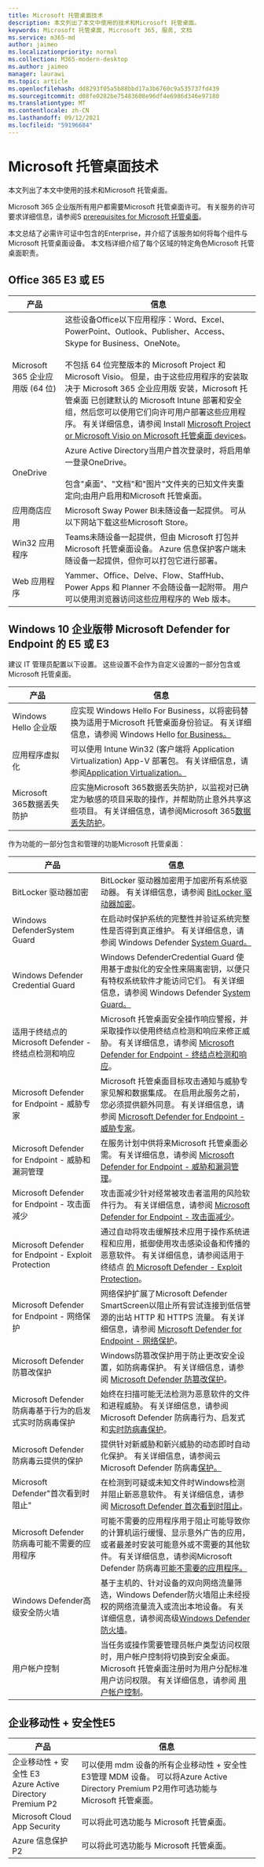```yaml
---
title: Microsoft 托管桌面技术
description: 本文列出了本文中使用的技术和Microsoft 托管桌面。
keywords: Microsoft 托管桌面, Microsoft 365, 服务, 文档
ms.service: m365-md
author: jaimeo
ms.localizationpriority: normal
ms.collection: M365-modern-desktop
ms.author: jaimeo
manager: laurawi
ms.topic: article
ms.openlocfilehash: dd8293f05a5b88bbd17a3b6760c9a535737fd439
ms.sourcegitcommit: d08fe0282be75483608e96df4e6986d346e97180
ms.translationtype: MT
ms.contentlocale: zh-CN
ms.lasthandoff: 09/12/2021
ms.locfileid: "59196684"
---
```

# <a name="microsoft-managed-desktop-technologies"></a>Microsoft 托管桌面技术

本文列出了本文中使用的技术和Microsoft 托管桌面。

<!-- Microsoft 365 E5; Device as a Service -->
<!-- in O365 table, standard suite, removed this sentence "Please see the Installation of Project/Visio 64bit Click to Run Addendum for important deployment instructions. -->

Microsoft 365 企业版所有用户都需要Microsoft 托管桌面许可。 有关服务的许可要求详细信息，请参阅S [prerequisites for Microsoft 托管桌面](../get-ready/prerequisites.md)。

本文总结了必需许可证中包含的Enterprise，并介绍了该服务如何将每个组件与 Microsoft 托管桌面设备。 本文档详细介绍了每个区域的特定角色Microsoft 托管桌面职责。 

## <a name="office-365-e3-or-e5"></a>Office 365 E3 或 E5

| 产品 |信息 |
--- |--- 
Microsoft 365 企业应用版 (64 位)  | 这些设备Office以下应用程序：Word、Excel、PowerPoint、Outlook、Publisher、Access、Skype for Business、OneNote。<br><br>不包括 64 位完整版本的 Microsoft Project 和 Microsoft Visio。 但是，由于这些应用程序的安装取决于 Microsoft 365 企业应用版 安装，Microsoft 托管桌面 已创建默认的 Microsoft Intune 部署和安全组，然后您可以使用它们向许可用户部署这些应用程序。 有关详细信息，请参阅 Install [Microsoft Project or Microsoft Visio on Microsoft 托管桌面 devices](../get-started/project-visio.md)。
OneDrive |Azure Active Directory当用户首次登录时，将启用单一登录OneDrive。<br><br>包含"桌面"、"文档"和"图片"文件夹的已知文件夹重定向;由用户启用和Microsoft 托管桌面。
应用商店应用 | Microsoft Sway Power BI未随设备一起提供。 可从以下网站下载这些Microsoft Store。
Win32 应用程序 | Teams未随设备一起提供，但由 Microsoft 打包并Microsoft 托管桌面设备。 Azure 信息保护客户端未随设备一起提供，但你可以打包它进行部署。
Web 应用程序 | Yammer、Office、Delve、Flow、StaffHub、Power Apps 和 Planner 不会随设备一起附带。 用户可以使用浏览器访问这些应用程序的 Web 版本。

## <a name="windows-10-enterprise-e5-or-e3-with-microsoft-defender-for-endpoint"></a>Windows 10 企业版带 Microsoft Defender for Endpoint 的 E5 或 E3

建议 IT 管理员配置以下设置。 这些设置不会作为自定义设置的一部分包含或Microsoft 托管桌面。

产品  |信息
--- | ---
Windows Hello 企业版 | 应实现 Windows Hello For Business，以将密码替换为适用于Microsoft 托管桌面身份验证。 有关详细信息，请参阅 Windows Hello [for Business。](/windows/security/identity-protection/hello-for-business/hello-identity-verification)
应用程序虚拟化 | 可以使用 Intune Win32 (客户端将 Application Virtualization) App-V 部署包。 有关详细信息，请参阅[Application Virtualization。](/windows/application-management/app-v/appv-technical-reference)
Microsoft 365数据丢失防护 | 应实施Microsoft 365数据丢失防护，以监视对已确定为敏感的项目采取的操作，并帮助防止意外共享这些项目。 有关详细信息，请参阅Microsoft 365[数据丢失防护](../../compliance/endpoint-dlp-learn-about.md)。

作为功能的一部分包含和管理的功能Microsoft 托管桌面：

产品 |信息
--- |---
BitLocker 驱动器加密 | BitLocker 驱动器加密用于加密所有系统驱动器。 有关详细信息，请参阅 [BitLocker 驱动器加密](/windows/security/information-protection/bitlocker/bitlocker-overview)。
Windows DefenderSystem Guard | 在启动时保护系统的完整性并验证系统完整性是否得到真正维护。 有关详细信息，请参阅 Windows Defender [System Guard。](/windows/security/threat-protection/windows-defender-system-guard/system-guard-how-hardware-based-root-of-trust-helps-protect-windows)
Windows Defender Credential Guard | Windows DefenderCredential Guard 使用基于虚拟化的安全性来隔离密钥，以便只有特权系统软件才能访问它们。 有关详细信息，请参阅 Windows Defender [System Guard。](/windows/security/threat-protection/windows-defender-system-guard/system-guard-how-hardware-based-root-of-trust-helps-protect-windows)
适用于终结点的 Microsoft Defender - 终结点检测和响应 | Microsoft 托管桌面安全操作响应警报，并采取操作以使用终结点检测和响应来修正威胁。 有关详细信息，请参阅 [Microsoft Defender for Endpoint - 终结点检测和响应](/windows/security/threat-protection/microsoft-defender-atp/overview-endpoint-detection-response)。
Microsoft Defender for Endpoint - 威胁专家 | Microsoft 托管桌面目标攻击通知与威胁专家见解和数据集成。 在启用此服务之前，您必须提供额外同意。 有关详细信息，请参阅 [Microsoft Defender for Endpoint - 威胁专家](/windows/security/threat-protection/microsoft-defender-atp/microsoft-threat-experts)。
Microsoft Defender for Endpoint - 威胁和漏洞管理 | 在服务计划中供将来Microsoft 托管桌面必需。 有关详细信息，请参阅 [Microsoft Defender for Endpoint - 威胁和漏洞管理](/windows/security/threat-protection/microsoft-defender-atp/next-gen-threat-and-vuln-mgt)。
Microsoft Defender for Endpoint - 攻击面减少 | 攻击面减少针对经常被攻击者滥用的风险软件行为。 有关详细信息，请参阅 [Microsoft Defender for Endpoint - 攻击面减少](/windows/security/threat-protection/microsoft-defender-atp/attack-surface-reduction)。
Microsoft Defender for Endpoint - Exploit Protection | 通过自动将攻击缓解技术应用于操作系统进程和应用，抵御使用攻击感染设备和传播的恶意软件。 有关详细信息，请参阅适用于终结点 [的 Microsoft Defender - Exploit Protection](/windows/security/threat-protection/microsoft-defender-atp/exploit-protection)。
Microsoft Defender for Endpoint - 网络保护 | 网络保护扩展了Microsoft Defender SmartScreen以阻止所有尝试连接到低信誉源的出站 HTTP 和 HTTPS 流量。 有关详细信息，请参阅 [Microsoft Defender for Endpoint - 网络保护](/windows/security/threat-protection/microsoft-defender-atp/network-protection)。
Microsoft Defender 防篡改保护 | Windows防篡改保护用于防止更改安全设置，如防病毒保护。 有关详细信息，请参阅 [Microsoft Defender 防篡改保护](/windows/security/threat-protection/microsoft-defender-antivirus/prevent-changes-to-security-settings-with-tamper-protection)。
Microsoft Defender 防病毒基于行为的启发式实时防病毒保护 | 始终在扫描可能无法检测为恶意软件的文件和进程威胁。 有关详细信息，请参阅Microsoft Defender 防病毒行为、启发式和[实时防病毒保护](../../security/defender-endpoint/microsoft-defender-antivirus-in-windows-10.md)。
Microsoft Defender 防病毒云提供的保护 | 提供针对新威胁和新兴威胁的动态即时自动化保护。 有关详细信息，请参阅云Microsoft Defender 防病毒[保护。](/windows/security/threat-protection/microsoft-defender-antivirus/utilize-microsoft-cloud-protection-microsoft-defender-antivirus)
Microsoft Defender"首次看到时阻止" | 在检测到可疑或未知文件时Windows检测并阻止新恶意软件。 有关详细信息，请参阅 [Microsoft Defender 首次看到时阻止](/windows/security/threat-protection/microsoft-defender-antivirus/configure-block-at-first-sight-microsoft-defender-antivirus)。
Microsoft Defender 防病毒可能不需要的应用程序 | 可能不需要的应用程序用于阻止可能导致你的计算机运行缓慢、显示意外广告的应用，或者最差时安装可能意外或不需要的其他软件。 有关详细信息，请参阅Microsoft Defender 防病毒[可能不需要的应用程序。](/windows/security/threat-protection/microsoft-defender-antivirus/detect-block-potentially-unwanted-apps-microsoft-defender-antivirus)
Windows Defender高级安全防火墙 | 基于主机的、针对设备的双向网络流量筛选，Windows Defender防火墙阻止未经授权的网络流量流入或流出本地设备。 有关详细信息，请参阅高级[Windows Defender防火墙](/windows/security/threat-protection/windows-firewall/windows-firewall-with-advanced-security)。
用户帐户控制 | 当任务或操作需要管理员帐户类型访问权限时，用户帐户控制将切换到安全桌面。 Microsoft 托管桌面注册时为用户分配标准用户访问权限。 有关详细信息，请参阅 [用户帐户控制](/windows/security/identity-protection/user-account-control/how-user-account-control-works)。


## <a name="enterprise-mobility--security-e5"></a>企业移动性 + 安全性E5

产品 |信息
 --- | ---
企业移动性 + 安全性 E3<br>Azure Active Directory Premium P2 | 可以使用 mdm 设备的所有企业移动性 + 安全性 E3管理 MDM 设备。 可以将Azure Active Directory Premium P2用作可选功能与Microsoft 托管桌面。
Microsoft Cloud App Security | 可以将此可选功能与 Microsoft 托管桌面。
Azure 信息保护 P2  | 可以将此可选功能与 Microsoft 托管桌面。
